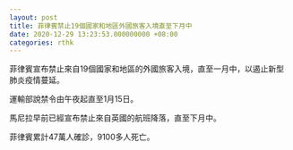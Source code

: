 ```yaml
---
layout: post
title: 菲律賓禁止19個國家和地區外國旅客入境直至下月中
date: 2020-12-29 13:23:53.000000000 +08:00
categories: rthk
---
```


菲律賓宣布禁止來自19個國家和地區的外國旅客入境，直至一月中，以遏止新型肺炎疫情蔓延。

運輸部說禁令由午夜起直至1月15日。

馬尼拉早前已經宣布禁止來自英國的航班降落，直至下月中。

菲律賓累計47萬人確診，9100多人死亡。
